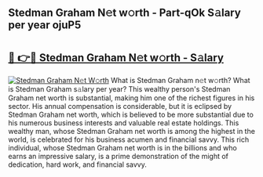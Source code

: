 ## Stedman Graham N𝚎t w𝚘rth - Part-qOk S𝚊lary per year ojuP5

# <h2><a href="http://gc11j59.nevu.top/?p=Stedman+Graham">🔗 👉🔴 Stedman Graham N𝚎t w𝚘rth - S𝚊lary</a></h2>

[![Stedman Graham N𝚎t W𝚘rth](https://i.imgur.com/Oavwk0R.jpeg)](http://gc11j59.nevu.top/?p=Stedman+Graham)
What is Stedman Graham n𝚎t w𝚘rth? What is Stedman Graham s𝚊lary per year?
This wealthy person's Stedman Graham net worth is substantial, making him one of the richest figures in his sector. His annual compensation is considerable, but it is eclipsed by Stedman Graham net worth, which is believed to be more substantial due to his numerous business interests and valuable real estate holdings. This wealthy man, whose Stedman Graham net worth is among the highest in the world, is celebrated for his business acumen and financial savvy. This rich individual, whose Stedman Graham net worth is in the billions and who earns an impressive salary, is a prime demonstration of the might of dedication, hard work, and financial savvy.
